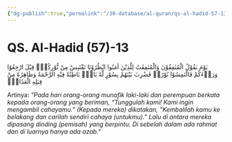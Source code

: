 ```yaml
---
{"dg-publish":true,"permalink":"/30-database/al-quran/qs-al-hadid-57-13/"}
---
```



# QS. Al-Hadid (57)-13
يَوْمَ يَقُوْلُ الْمُنٰفِقُوْنَ وَالْمُنٰفِقٰتُ لِلَّذِيْنَ اٰمَنُوا انْظُرُوْنَا نَقْتَبِسْ مِنْ نُّوْرِكُمْۚ قِيْلَ ارْجِعُوْا وَرَاۤءَكُمْ فَالْتَمِسُوْا نُوْرًاۗ فَضُرِبَ بَيْنَهُمْ بِسُوْرٍ لَّهٗ بَابٌۗ بَاطِنُهٗ فِيْهِ الرَّحْمَةُ وَظَاهِرُهٗ مِنْ قِبَلِهِ الْعَذَابُۗ

Artinya: *"Pada hari orang-orang munafik laki-laki dan perempuan berkata kepada orang-orang yang beriman, “Tunggulah kami! Kami ingin mengambil cahayamu.” (Kepada mereka) dikatakan,  ”Kembalilah kamu ke belakang dan carilah sendiri cahaya (untukmu).” Lalu di antara mereka dipasang dinding (pemisah) yang berpintu. Di sebelah dalam ada rahmat dan di luarnya hanya ada azab."*
